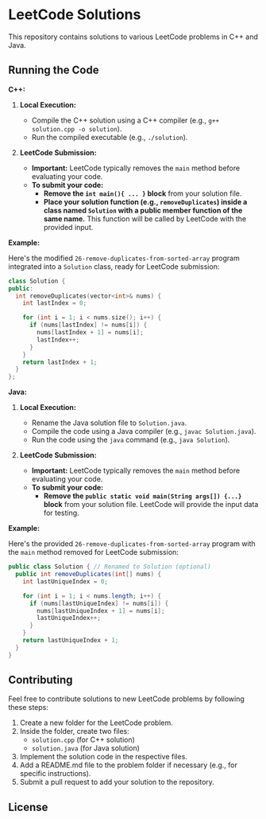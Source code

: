 # LeetCode Solutions

This repository contains solutions to various LeetCode problems in C++ and Java.

## Running the Code

**C++:**

1. **Local Execution:**
    * Compile the C++ solution using a C++ compiler (e.g., `g++ solution.cpp -o solution`).
    * Run the compiled executable (e.g., `./solution`).

2. **LeetCode Submission:**
    * **Important:** LeetCode typically removes the `main` method before evaluating your code.
    * **To submit your code:**
        * **Remove the `int main(){ ... }` block** from your solution file.
        * **Place your solution function (e.g., `removeDuplicates`) inside a class named `Solution` with a public member function of the same name.** This function will be called by LeetCode with the provided input.

**Example:**

Here's the modified `26-remove-duplicates-from-sorted-array` program integrated into a `Solution` class, ready for LeetCode submission:

```c++
class Solution {
public:
  int removeDuplicates(vector<int>& nums) {
    int lastIndex = 0;

    for (int i = 1; i < nums.size(); i++) {
      if (nums[lastIndex] != nums[i]) {
        nums[lastIndex + 1] = nums[i];
        lastIndex++;
      }
    }
    return lastIndex + 1;
  }
};
```

**Java:**

1. **Local Execution:**
    * Rename the Java solution file to `Solution.java`.
    * Compile the code using a Java compiler (e.g., `javac Solution.java`).
    * Run the code using the `java` command (e.g., `java Solution`).

2. **LeetCode Submission:**
    * **Important:** LeetCode typically removes the `main` method before evaluating your code.
    * **To submit your code:**
        * **Remove the `public static void main(String args[]) {...}` block** from your solution file. LeetCode will provide the input data for testing.

**Example:**

Here's the provided `26-remove-duplicates-from-sorted-array` program with the `main` method removed for LeetCode submission:

```java
public class Solution { // Renamed to Solution (optional)
  public int removeDuplicates(int[] nums) {
    int lastUniqueIndex = 0;

    for (int i = 1; i < nums.length; i++) {
      if (nums[lastUniqueIndex] != nums[i]) {
        nums[lastUniqueIndex + 1] = nums[i];
        lastUniqueIndex++;
      }
    }
    return lastUniqueIndex + 1;
  }
}
```
## Contributing

Feel free to contribute solutions to new LeetCode problems by following these steps:

1. Create a new folder for the LeetCode problem.
2. Inside the folder, create two files:
    * `solution.cpp` (for C++ solution)
    * `solution.java` (for Java solution)
3. Implement the solution code in the respective files.
4. Add a README.md file to the problem folder if necessary (e.g., for specific instructions).
5. Submit a pull request to add your solution to the repository.

## License

<!-- This repository is licensed under the [MIT License](https://choosealicense.com/licenses/mit/). -->

